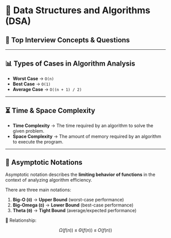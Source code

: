 # 📘 Data Structures and Algorithms (DSA)

## 🔑 Top Interview Concepts & Questions

---

## 📊 Types of Cases in Algorithm Analysis

* **Worst Case** → `O(n)`
* **Best Case** → `O(1)`
* **Average Case** → `O((n + 1) / 2)`

---

## ⏳ Time & Space Complexity

* **Time Complexity** → The time required by an algorithm to solve the given problem.
* **Space Complexity** → The amount of memory required by an algorithm to execute the program.

---

## 🧮 Asymptotic Notations

Asymptotic notation describes the **limiting behavior of functions** in the context of analyzing algorithm efficiency.

There are three main notations:

1. **Big-O (`O`)** → **Upper Bound** (worst-case performance)
2. **Big-Omega (`Ω`)** → **Lower Bound** (best-case performance)
3. **Theta (`Θ`)** → **Tight Bound** (average/expected performance)

📌 Relationship:

$$
\Omega(f(n)) \; \leq \; \Theta(f(n)) \; \leq \; O(f(n))
$$

